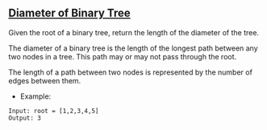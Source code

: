 ## [Diameter of Binary Tree](https://leetcode.com/problems/diameter-of-binary-tree/description)

Given the root of a binary tree, return the length of the diameter of the tree.

The diameter of a binary tree is the length of the longest path between any two nodes in a tree. This path may or may not pass through the root.

The length of a path between two nodes is represented by the number of edges between them.



- Example:
```
Input: root = [1,2,3,4,5]
Output: 3
```
